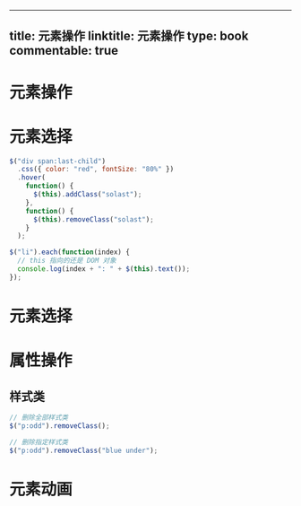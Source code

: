 
---
title: 元素操作
linktitle: 元素操作
type: book
commentable: true
---

# 元素操作

# 元素选择

```js
$("div span:last-child")
  .css({ color: "red", fontSize: "80%" })
  .hover(
    function() {
      $(this).addClass("solast");
    },
    function() {
      $(this).removeClass("solast");
    }
  );
```

```js
$("li").each(function(index) {
  // this 指向的还是 DOM 对象
  console.log(index + ": " + $(this).text());
});
```

# 元素选择

# 属性操作

## 样式类

```js
// 删除全部样式类
$("p:odd").removeClass();

// 删除指定样式类
$("p:odd").removeClass("blue under");
```

# 元素动画

    
